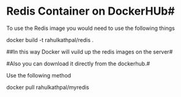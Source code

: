 # Redis Container on DockerHUb#
To use the Redis image you would need to use the following things

docker build -t rahulkathpal/redis .

##In this way Docker will vuild up the redis images on the server#

#Also you can download it directly from the dockerhub.#

Use the following method

docker pull rahulkathpal/myredis
